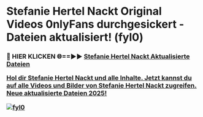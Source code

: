 # Stefanie Hertel Nackt Original Videos 0nlyFans durchgesickert - Dateien aktualisiert! (fyl0)

<h3>🔴 HIER KLICKEN 🌐==►► <a href="https://tinyurl.com/h6vf6nb8" rel="nofollow">Stefanie Hertel Nackt Aktualisierte Dateien

Hol dir Stefanie Hertel Nackt und alle Inhalte. Jetzt kannst du auf alle Videos und Bilder von Stefanie Hertel Nackt zugreifen. Neue aktualisierte Dateien 2025!

[![fyl0](https://i.imgur.com/sD4kR3V.gif)](https://tinyurl.com/h6vf6nb8)
